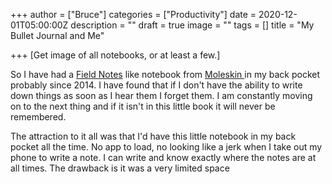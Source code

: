 +++
author = ["Bruce"]
categories = ["Productivity"]
date = 2020-12-01T05:00:00Z
description = ""
draft = true
image = ""
tags = []
title = "My Bullet Journal and Me"

+++
\[Get image of all notebooks, or at least a few.\]

So I have had a [Field Notes](https://fieldnotesbrand.com/) like notebook from [Moleskin ](https://us.moleskine.com/en/cahier-journal-black/p0411)in my back pocket probably since 2014. I have found that if I don't have the ability to write down things as soon as I hear them I forget them. I am constantly moving on to the next thing and if it isn't in this little book it will never be remembered.

The attraction to it all was that I'd have this little notebook in my back pocket all the time. No app to load, no looking like a jerk when I take out my phone to write a note. I can write and know exactly where the notes are at all times. The drawback is it was a very limited space